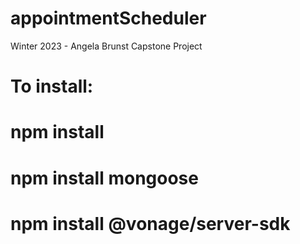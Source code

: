 # appointmentScheduler
Winter 2023 - Angela Brunst Capstone Project

# To install:
# npm install
# npm install mongoose
# npm install @vonage/server-sdk
